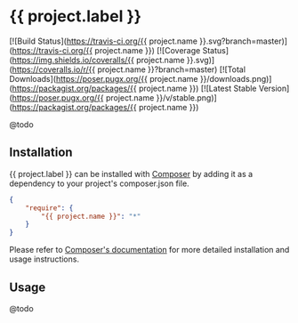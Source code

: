 # {{ project.label }}

[![Build Status](https://travis-ci.org/{{ project.name }}.svg?branch=master)](https://travis-ci.org/{{ project.name }})
[![Coverage Status](https://img.shields.io/coveralls/{{ project.name }}.svg)](https://coveralls.io/r/{{ project.name }}?branch=master)
[![Total Downloads](https://poser.pugx.org/{{ project.name }}/downloads.png)](https://packagist.org/packages/{{ project.name }})
[![Latest Stable Version](https://poser.pugx.org/{{ project.name }}/v/stable.png)](https://packagist.org/packages/{{ project.name }})

@todo

## Installation

{{ project.label }} can be installed with [Composer](http://getcomposer.org)
by adding it as a dependency to your project's composer.json file.

```json
{
    "require": {
        "{{ project.name }}": "*"
    }
}
```

Please refer to [Composer's documentation](https://github.com/composer/composer/blob/master/doc/00-intro.md#introduction)
for more detailed installation and usage instructions.

## Usage

@todo
